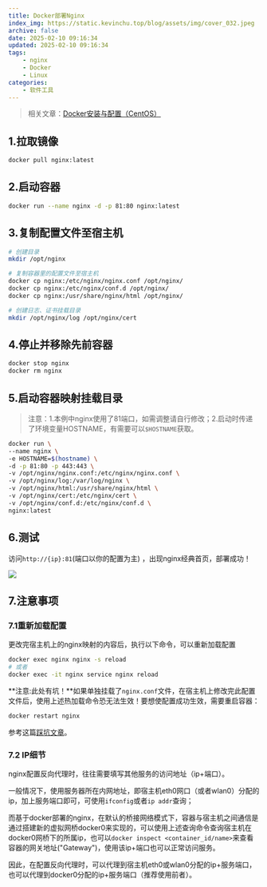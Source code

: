 ```yaml
---
title: Docker部署Nginx
index_img: https://static.kevinchu.top/blog/assets/img/cover_032.jpeg
archive: false
date: 2025-02-10 09:16:34
updated: 2025-02-10 09:16:34
tags:
    - nginx
    - Docker
    - Linux
categories:
    - 软件工具
---
```


>相关文章：[Docker安装与配置（CentOS）](https://blog.kevinchu.top/2021/06/20/docker-install/)


## 1.拉取镜像
```BASH
docker pull nginx:latest
```

## 2.启动容器
```BASH
docker run --name nginx -d -p 81:80 nginx:latest
```

## 3.复制配置文件至宿主机
```BASH
# 创建目录
mkdir /opt/nginx

# 复制容器里的配置文件至宿主机
docker cp nginx:/etc/nginx/nginx.conf /opt/nginx/
docker cp nginx:/etc/nginx/conf.d /opt/nginx/
docker cp nginx:/usr/share/nginx/html /opt/nginx/

# 创建日志、证书挂载目录
mkdir /opt/nginx/log /opt/nginx/cert
```

## 4.停止并移除先前容器
```BASH
docker stop nginx
docker rm nginx
```

## 5.启动容器映射挂载目录
>注意：1.本例中nginx使用了81端口，如需调整请自行修改；2.启动时传递了环境变量HOSTNAME，有需要可以```$HOSTNAME```获取。
```BASH
docker run \
--name nginx \
-e HOSTNAME=$(hostname) \
-d -p 81:80 -p 443:443 \
-v /opt/nginx/nginx.conf:/etc/nginx/nginx.conf \
-v /opt/nginx/log:/var/log/nginx \
-v /opt/nginx/html:/usr/share/nginx/html \
-v /opt/nginx/cert:/etc/nginx/cert \
-v /opt/nginx/conf.d:/etc/nginx/conf.d \
nginx:latest
```

## 6.测试

访问```http://{ip}:81```(端口以你的配置为主) ，出现nginx经典首页，部署成功！

![](https://static.kevinchu.top/blog/public/20250214150528.png)


## 7.注意事项

### 7.1重新加载配置

更改完宿主机上的nginx映射的内容后，执行以下命令，可以重新加载配置

```BASH
docker exec nginx nginx -s reload
# 或者
docker exec -it nginx service nginx reload
```
**注意:此处有坑！**如果单独挂载了```nginx.conf```文件，在宿主机上修改完此配置文件后，使用上述热加载命令恐无法生效！要想使配置成功生效，需要重启容器：
```BASH
docker restart nginx
```
参考这篇[踩坑文章](https://blog.kevinchu.top/2025/02/09/docker-mount-file-cannot-change/)。

### 7.2 IP细节

nginx配置反向代理时，往往需要填写其他服务的访问地址（ip+端口）。

一般情况下，使用服务器所在内网地址，即宿主机eth0网口（或者wlan0）分配的ip，加上服务端口即可，可使用```ifconfig```或者```ip addr```查询；

而基于docker部署的nginx，在默认的桥接网络模式下，容器与宿主机之间通信是通过搭建新的虚拟网桥docker0来实现的，可以使用上述查询命令查询宿主机在docker0网桥下的所属ip，也可以```docker inspect <container_id/name>```来查看容器的网关地址("Gateway")，使用该ip+端口也可以正常访问服务。

因此，在配置反向代理时，可以代理到宿主机eth0或wlan0分配的ip+服务端口，也可以代理到docker0分配的ip+服务端口（推荐使用前者）。


